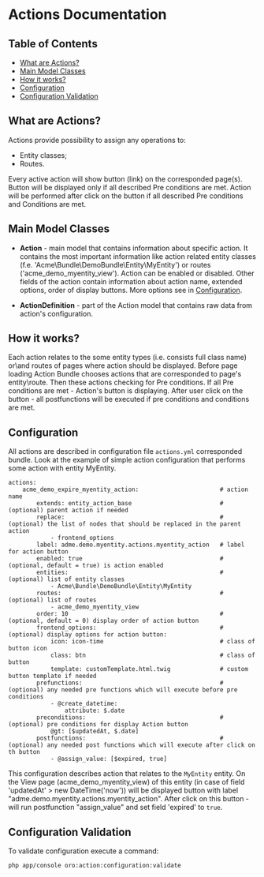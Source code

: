 Actions Documentation
=====================

Table of Contents
-----------------
 - [What are Actions?](#what-are-actions)
 - [Main Model Classes](#main-model-classes)
 - [How it works?](#how-it-works)
 - [Configuration](#configuration)
 - [Configuration Validation](#configuration-validation)

What are Actions?
-----------------

Actions provide possibility to assign any operations to:
 - Entity classes;
 - Routes.

Every active action will show button (link) on the corresponded page(s). Button will be displayed only if all described
Pre conditions are met. Action will be performed after click on the button if all described Pre conditions
and Conditions are met.

Main Model Classes
------------------

* **Action** - main model that contains information about specific action. It contains the most important
information like action related entity classes (f.e. 'Acme\Bundle\DemoBundle\Entity\MyEntity')
or routes ('acme_demo_myentity_view'). Action can be enabled or disabled.
Other fields of the action contain information about action name, extended options,
order of display buttons. More options see in [Configuration](#configuration).

* **ActionDefinition** - part of the Action model that contains raw data from action's configuration.

How it works?
-------------

Each action relates to the some entity types (i.e. consists full class name) or\and routes of pages
where action should be displayed. Before page loading Action Bundle chooses actions that
are corresponded to page's entity\route. Then these actions checking for Pre conditions.
If all Pre conditions are met - Action's button is displaying.
After user click on the button - all postfunctions will be executed if pre conditions and conditions are met.

Configuration
-------------

All actions are described in configuration file ``actions.yml`` corresponded bundle.
Look at the example of simple action configuration that performs some action with entity MyEntity.

```
actions:
    acme_demo_expire_myentity_action:                       # action name
        extends: entity_action_base                         # (optional) parent action if needed
        replace:                                            # (optional) the list of nodes that should be replaced in the parent action
            - frontend_options
        label: adme.demo.myentity.actions.myentity_action   # label for action button
        enabled: true                                       # (optional, default = true) is action enabled
        entities:                                           # (optional) list of entity classes
            - Acme\Bundle\DemoBundle\Entity\MyEntity
        routes:                                             # (optional) list of routes
            - acme_demo_myentity_view
        order: 10                                           # (optional, default = 0) display order of action button
        frontend_options:                                   # (optional) display options for action button:
            icon: icon-time                                 # class of button icon
            class: btn                                      # class of button
            template: customTemplate.html.twig              # custom button template if needed
        prefunctions:                                       # (optional) any needed pre functions which will execute before pre conditions
            - @create_datetime:
                attribute: $.date
        preconditions:                                      # (optional) pre conditions for display Action button
            @gt: [$updatedAt, $.date]
        postfunctions:                                      # (optional) any needed post functions which will execute after click on th button
            - @assign_value: [$expired, true]
```

This configuration describes action that relates to the ``MyEntity`` entity. On the View page (acme_demo_myentity_view)
of this entity (in case of field 'updatedAt' > new DateTime('now')) will be displayed button with label
"adme.demo.myentity.actions.myentity_action". After click on this button - will run postfunction "assign_value" and set
field 'expired' to `true`.

Configuration Validation
------------------------

To validate configuration execute a command:

```
php app/console oro:action:configuration:validate
```
